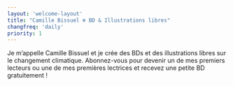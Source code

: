 ```yaml
---
layout: 'welcome-layout'
title: "Camille Bissuel ❄ BD & Illustrations libres"
changfreq: 'daily'
priority: 1
---
```

Je m’appelle Camille Bissuel et je crée des BDs et des illustrations libres sur le changement climatique.
Abonnez-vous pour devenir un de mes premiers lecteurs ou une de mes premières lectrices et recevez une petite BD gratuitement !
